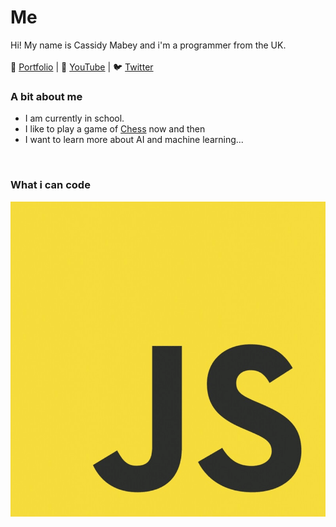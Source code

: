 #  Me
Hi! My name is Cassidy Mabey and i'm a programmer from the UK.
<br><br>
📑 [Portfolio](https://wintrcat.uk/) | 🎥 [YouTube](https://www.youtube.com/@wintrcat) | 🐦 [Twitter](https://x.com/wintrcat_)

### A bit about me
- I am currently in school.
- I like to play a game of [Chess](https://www.chess.com/member/wintrcat) now and then
- I want to learn more about AI and machine learning...

<br>

### What i can code
<img src="./assets/javascript.png">
<img src="">
<img src="">
